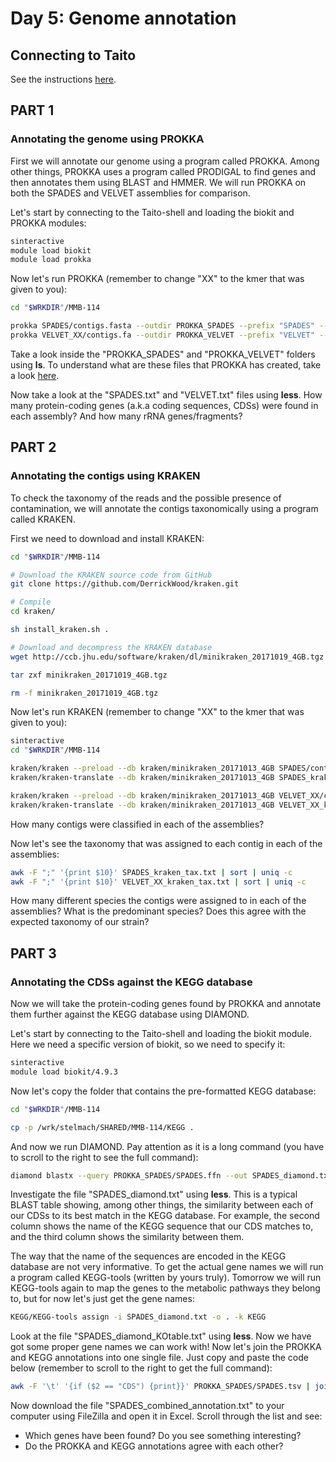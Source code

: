 # Day 5: Genome annotation

## Connecting to Taito

See the instructions [here](01-UNIX-and-CSC.md#connecting-to-taito).

## PART 1

### Annotating the genome using PROKKA

First we will annotate our genome using a program called PROKKA. Among other things, PROKKA uses a program called PRODIGAL to find genes and then annotates them using BLAST and HMMER. We will run PROKKA on both the SPADES and VELVET assemblies for comparison.  

Let's start by connecting to the Taito-shell and loading the biokit and PROKKA modules:

```bash
sinteractive
module load biokit
module load prokka
```

Now let's run PROKKA (remember to change "XX" to the kmer that was given to you):

```bash
cd "$WRKDIR"/MMB-114

prokka SPADES/contigs.fasta --outdir PROKKA_SPADES --prefix "SPADES" --cpus 4
prokka VELVET_XX/contigs.fa --outdir PROKKA_VELVET --prefix "VELVET" --cpus 4
```

Take a look inside the "PROKKA_SPADES" and "PROKKA_VELVET" folders using **ls**. To understand what are these files that PROKKA has created, take a look [here](https://github.com/tseemann/prokka#output-files).

Now take a look at the "SPADES.txt" and "VELVET.txt" files using **less**. How many protein-coding genes (a.k.a coding sequences, CDSs) were found in each assembly? And how many rRNA genes/fragments?

## PART 2

### Annotating the contigs using KRAKEN

To check the taxonomy of the reads and the possible presence of contamination, we will annotate the contigs taxonomically using a program called KRAKEN.  

First we need to download and install KRAKEN:

```bash
cd "$WRKDIR"/MMB-114

# Download the KRAKEN source code from GitHub
git clone https://github.com/DerrickWood/kraken.git

# Compile
cd kraken/

sh install_kraken.sh .

# Download and decompress the KRAKEN database
wget http://ccb.jhu.edu/software/kraken/dl/minikraken_20171019_4GB.tgz

tar zxf minikraken_20171019_4GB.tgz

rm -f minikraken_20171019_4GB.tgz
```

Now let's run KRAKEN (remember to change "XX" to the kmer that was given to you):

```bash
sinteractive
cd "$WRKDIR"/MMB-114

kraken/kraken --preload --db kraken/minikraken_20171013_4GB SPADES/contigs.fasta --output SPADES_kraken.txt --threads 4
kraken/kraken-translate --db kraken/minikraken_20171013_4GB SPADES_kraken.txt > SPADES_kraken_tax.txt

kraken/kraken --preload --db kraken/minikraken_20171013_4GB VELVET_XX/contigs.fa --output VELVET_XX_kraken.txt --threads 4
kraken/kraken-translate --db kraken/minikraken_20171013_4GB VELVET_XX_kraken.txt > VELVET_XX_kraken_tax.txt
```

How many contigs were classified in each of the assemblies?

Now let's see the taxonomy that was assigned to each contig in each of the assemblies:

```bash
awk -F ";" '{print $10}' SPADES_kraken_tax.txt | sort | uniq -c
awk -F ";" '{print $10}' VELVET_XX_kraken_tax.txt | sort | uniq -c
```
How many different species the contigs were assigned to in each of the assemblies? What is the predominant species? Does this agree with the expected taxonomy of our strain?

## PART 3

### Annotating the CDSs against the KEGG database

Now we will take the protein-coding genes found by PROKKA and annotate them further against the KEGG database using DIAMOND.  

Let's start by connecting to the Taito-shell and loading the biokit module. Here we need a specific version of biokit, so we need to specify it:

```bash
sinteractive
module load biokit/4.9.3
```

Now let's copy the folder that contains the pre-formatted KEGG database:

```bash
cd "$WRKDIR"/MMB-114

cp -p /wrk/stelmach/SHARED/MMB-114/KEGG .
```

And now we run DIAMOND. Pay attention as it is a long command (you have to scroll to the right to see the full command):

```bash
diamond blastx --query PROKKA_SPADES/SPADES.ffn --out SPADES_diamond.txt --db KEGG/KEGGdb --outfmt 6 --max-target-seqs 1 --max-hsps 1 --threads 4
```

Investigate the file "SPADES_diamond.txt" using **less**. This is a typical BLAST table showing, among other things, the similarity between each of our CDSs to its best match in the KEGG database. For example, the second column shows the name of the KEGG sequence that our CDS matches to, and the third column shows the similarity between them.

The way that the name of the sequences are encoded in the KEGG database are not very informative. To get the actual gene names we will run a program called KEGG-tools (written by yours truly). Tomorrow we will run KEGG-tools again to map the genes to the metabolic pathways they belong to, but for now let's just get the gene names:

```bash
KEGG/KEGG-tools assign -i SPADES_diamond.txt -o . -k KEGG
```

Look at the file "SPADES_diamond_KOtable.txt" using **less**. Now we have got some proper gene names we can work with! Now let's join the PROKKA and KEGG annotations into one single file. Just copy and paste the code below (remember to scroll to the right to get the full command):

```bash
awk -F '\t' '{if ($2 == "CDS") {print}}' PROKKA_SPADES/SPADES.tsv | join -1 1 -2 1 -a 1 -t $'\t' - <(cut -f 1,4 SPADES_diamond_KOtable.txt) > SPADES_combined_annotation.txt
```

Now download the file "SPADES_combined_annotation.txt" to your computer using FileZilla and open it in Excel. Scroll through the list and see:
* Which genes have been found? Do you see something interesting?
* Do the PROKKA and KEGG annotations agree with each other?
